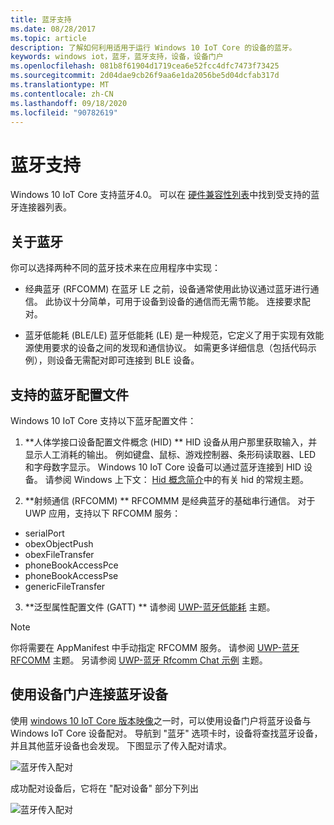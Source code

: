 ```yaml
---
title: 蓝牙支持
ms.date: 08/28/2017
ms.topic: article
description: 了解如何利用适用于运行 Windows 10 IoT Core 的设备的蓝牙。
keywords: windows iot，蓝牙，蓝牙支持，设备，设备门户
ms.openlocfilehash: 081b8f61904d1719cea6e52fcc4dfc7473f73425
ms.sourcegitcommit: 2d04dae9cb26f9aa6e1da2056be5d04dcfab317d
ms.translationtype: MT
ms.contentlocale: zh-CN
ms.lasthandoff: 09/18/2020
ms.locfileid: "90782619"
---
```

# <a name="bluetooth-support"></a>蓝牙支持
Windows 10 IoT Core 支持蓝牙4.0。 可以在 [硬件兼容性列表](../learn-about-hardware/HardwareCompatList.md)中找到受支持的蓝牙连接器列表。

## <a name="about-bluetooth"></a>关于蓝牙
你可以选择两种不同的蓝牙技术来在应用程序中实现：

* 经典蓝牙 (RFCOMM) 在蓝牙 LE 之前，设备通常使用此协议通过蓝牙进行通信。 此协议十分简单，可用于设备到设备的通信而无需节能。 连接要求配对。

* 蓝牙低能耗 (BLE/LE) 蓝牙低能耗 (LE) 是一种规范，它定义了用于实现有效能源使用要求的设备之间的发现和通信协议。 如需更多详细信息（包括代码示例），则设备无需配对即可连接到 BLE 设备。

## <a name="supported-bluetooth-profiles"></a>支持的蓝牙配置文件
Windows 10 IoT Core 支持以下蓝牙配置文件：

1.  **人体学接口设备配置文件概念 (HID) ** HID 设备从用户那里获取输入，并显示人工消耗的输出。 例如键盘、鼠标、游戏控制器、条形码读取器、LED 和字母数字显示。 Windows 10 IoT Core 设备可以通过蓝牙连接到 HID 设备。 请参阅 Windows 上下文： [Hid 概念简介](https://docs.microsoft.com/windows-hardware/drivers/hid/introduction-to-hid-concepts)中的有关 hid 的常规主题。 

2.  **射频通信 (RFCOMM) ** RFCOMMM 是经典蓝牙的基础串行通信。 对于 UWP 应用，支持以下 RFCOMM 服务：

* serialPort
* obexObjectPush
* obexFileTransfer
* phoneBookAccessPce
* phoneBookAccessPse
* genericFileTransfer

3. **泛型属性配置文件 (GATT) ** 请参阅 [UWP-蓝牙低能耗](https://docs.microsoft.com/windows/uwp/devices-sensors/bluetooth-low-energy-overview) 主题。 

> [!NOTE]
> 你将需要在 AppManifest 中手动指定 RFCOMM 服务。  请参阅 [UWP-蓝牙 RFCOMM](https://docs.microsoft.com/windows/uwp/devices-sensors/send-or-receive-files-with-rfcomm) 主题。 另请参阅 [UWP-蓝牙 Rfcomm Chat 示例](https://github.com/Microsoft/Windows-universal-samples/tree/master/Samples/BluetoothRfcommChat) 主题。

## <a name="connecting-bluetooth-devices-using-the-device-portal"></a>使用设备门户连接蓝牙设备
使用 [windows 10 IoT Core 版本映像](https://developer.microsoft.com/en-us/windows/iot/downloads)之一时，可以使用设备门户将蓝牙设备与 Windows IoT Core 设备配对。 导航到 "蓝牙" 选项卡时，设备将查找蓝牙设备，并且其他蓝牙设备也会发现。 下图显示了传入配对请求。 

![蓝牙传入配对](../media/Bluetooth/Portal_BT_2.png)

成功配对设备后，它将在 "配对设备" 部分下列出 

![蓝牙传入配对](../media/Bluetooth/Portal_BT_3.png)
